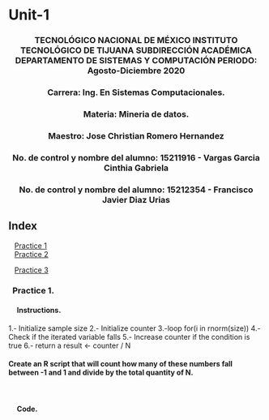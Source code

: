 # Unit-1

### <p align="center" > TECNOLÓGICO NACIONAL DE MÉXICO INSTITUTO TECNOLÓGICO DE TIJUANA SUBDIRECCIÓN ACADÉMICA DEPARTAMENTO DE SISTEMAS Y COMPUTACIÓN PERIODO: Agosto-Diciembre  2020</p>

###  <p align="center">  Carrera: Ing. En Sistemas Computacionales. 
### <p align="center"> Materia: 	Mineria de datos.</p>

### <p align="center">  Maestro: Jose Christian Romero Hernandez	</p>
### <p align="center">  No. de control y nombre del alumno: 15211916 - Vargas Garcia Cinthia Gabriela</p>
### <p align="center">  No. de control y nombre del alumno: 15212354 - Francisco Javier Diaz Urias </p>
## Index
&nbsp;&nbsp;&nbsp;[Practice 1](#practice-1)  
&nbsp;&nbsp;&nbsp;[Practice 2](#practice-2)

&nbsp;&nbsp;&nbsp;[Practice 3](#practice-3)    


### &nbsp;&nbsp;Practice 1.

#### &nbsp;&nbsp;&nbsp;&nbsp; Instructions.
   
1.- Initialize sample size
2.- Initialize counter
3.-loop for(i in rnorm(size))
4.- Check if the iterated variable falls
5.- Increase counter if the condition is true
6.- return a result <- counter / N

       
        
        
#### Create an R script that will count how many of these numbers fall between -1 and 1 and divide by the total quantity of N.
     
</br>

#### &nbsp;&nbsp;&nbsp;&nbsp; Code.
